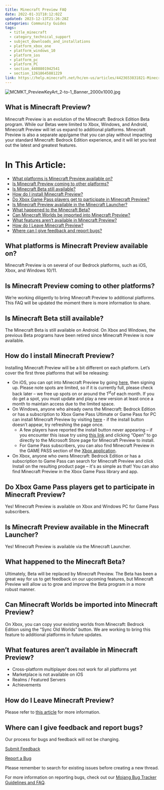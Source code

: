 ```yaml
---
title: Minecraft Preview FAQ
date: 2022-01-31T18:12:02Z
updated: 2023-12-13T21:26:28Z
categories: Community Guides
tags:
  - title_minecraft
  - category_technical_support
  - subject_downloads_and_installations
  - platform_xbox_one
  - platform_windows_10
  - platform_ios
  - platform_pc
  - platform_PC
  - section_4408801942541
  - section_12618645881229
link: https://help.minecraft.net/hc/en-us/articles/4423653831821-Minecraft-Preview-FAQ
---
```


![MCMKT_PreviewKeyArt_2-to-1_Banner_2000x1000.jpg](https://minecrafthelp.zendesk.com/hc/article_attachments/4423647884557)

## What is Minecraft Preview?

Minecraft Preview is an evolution of the Minecraft: Bedrock Edition Beta program. While our Betas were limited to Xbox, Windows, and Android, Minecraft Preview will let us expand to additional platforms. Minecraft Preview is also a separate app/game that you can play without impacting your standard Minecraft: Bedrock Edition experience, and it will let you test out the latest and greatest features.

# In This Article:

- [What platforms is Minecraft Preview available on?](#what-platforms-is-minecraft-preview-available-on)
- [Is Minecraft Preview coming to other platforms?](#is-minecraft-preview-coming-to-other-platforms)
- [Is Minecraft Beta still available?](#is-minecraft-beta-still-available)
- [How do I install Minecraft Preview?](#how-do-i-install-minecraft-preview)
- [Do Xbox Game Pass players get to participate in Minecraft Preview?](#do-xbox-game-pass-players-get-to-participate-in-minecraft-preview)
- [Is Minecraft Preview available in the Minecraft Launcher?](#is-minecraft-preview-available-in-the-minecraft-launcher)
- [What happened to the Minecraft Beta?](#what-happened-to-the-minecraft-beta)
- [Can Minecraft Worlds be imported into Minecraft Preview?](#can-minecraft-worlds-be-imported-into-minecraft-preview)
- [What features aren’t available in Minecraft Preview?](#what-features-arent-available-in-minecraft-preview)
- [How do I Leave Minecraft Preview?](#how-do-i-leave-minecraft-preview)
- [Where can I give feedback and report bugs?](#where-can-i-give-feedback-and-report-bugs)

## What platforms is Minecraft Preview available on?

Minecraft Preview is on several of our Bedrock platforms, such as iOS, Xbox, and Windows 10/11.

## Is Minecraft Preview coming to other platforms?

We’re working diligently to bring Minecraft Preview to additional platforms. This FAQ will be updated the moment there is more information to share.

## Is Minecraft Beta still available?

The Minecraft Beta is still available on Android. On Xbox and Windows, the previous Beta programs have been retired since Minecraft Preview is now available.

## How do I install Minecraft Preview?

Installing Minecraft Preview will be a bit different on each platform. Let’s cover the first three platforms that will be releasing:

- On iOS, you can opt into Minecraft Preview by going [here](https://nam06.safelinks.protection.outlook.com/?url=https%3A%2F%2Ftestflight.apple.com%2Fjoin%2FqC1ZnReJ&data=05%7C01%7Cv-mmoeller%40microsoft.com%7C19069cde9c8a49a609e408da9112172a%7C72f988bf86f141af91ab2d7cd011db47%7C1%7C0%7C637981804127514287%7CUnknown%7CTWFpbGZsb3d8eyJWIjoiMC4wLjAwMDAiLCJQIjoiV2luMzIiLCJBTiI6Ik1haWwiLCJXVCI6Mn0%3D%7C3000%7C%7C%7C&sdata=BhPH6ZDZyIRnfYEAKgbBvwsB2SVjGEGzbtiiKe5Myno%3D&reserved=0 "Original URL: https://testflight.apple.com/join/qC1ZnReJ. Click or tap if you trust this link."), then signing up. Please note spots are limited, so if it is currently full, please check back later – we free up spots on or around the 1<sup>st</sup>of each month. If you do get a spot, you must update and play a new version at least once a month to maintain access due to the limited space.
- On Windows, anyone who already owns the Minecraft: Bedrock Edition or has a subscription to Xbox Game Pass Ultimate or Game Pass for PC can install Minecraft Preview by visiting [here](https://www.xbox.com/en-us/games/store/minecraft-preview-for-windows/9p5x4qvlc2xr) - if the install button doesn’t appear, try refreshing the page once.
  - A few players have reported the install button never appearing – if you encounter this issue try using [this link](https://www.microsoft.com/store/productId/9P5X4QVLC2XR) and clicking “Open” to go directly to the Microsoft Store page for Minecraft Preview to install.
  - For Game Pass subscribers, you can also find Minecraft Preview in the GAME PASS section of the [Xbox application](https://apps.microsoft.com/store/detail/xbox/9MV0B5HZVK9Z?hl=en-us&gl=US).
- On Xbox, anyone who owns Minecraft: Bedrock Edition or has a subscription to Game Pass can search for Minecraft Preview and click Install on the resulting product page – it's as simple as that! You can also find Minecraft Preview in the Xbox Game Pass library and app.

## Do Xbox Game Pass players get to participate in Minecraft Preview?

Yes! Minecraft Preview is available on Xbox and Windows PC for Game Pass subscribers.

## Is Minecraft Preview available in the Minecraft Launcher?

Yes! Minecraft Preview is available via the Minecraft Launcher.

## What happened to the Minecraft Beta?

Ultimately, Beta will be replaced by Minecraft Preview. The Beta has been a great way for us to get feedback on our upcoming features, but Minecraft Preview will allow us to grow and improve the Beta program in a more robust manner.

## Can Minecraft Worlds be imported into Minecraft Preview?

On Xbox, you can copy your existing worlds from Minecraft: Bedrock Edition using the “Sync Old Worlds” button. We are working to bring this feature to additional platforms in future updates.

## What features aren’t available in Minecraft Preview?

- Cross-platform multiplayer does not work for all platforms yet
- Marketplace is not available on iOS
- Realms / Featured Servers
- Achievements

## How do I Leave Minecraft Preview?

Please refer to [this article](../Minecraft-Bedrock-Edition-Technical/How-Do-I-Join-and-Leave-Minecraft-Preview.md) for more information.

## Where can I give feedback and report bugs?

Our process for bugs and feedback will not be changing.

[Submit Feedback](https://feedback.minecraft.net/hc/en-us)

[Report a Bug](https://bugs.mojang.com/secure/Dashboard.jspa)

Please remember to search for existing issues before creating a new thread.

For more information on reporting bugs, check out our [Mojang Bug Tracker Guidelines and FAQ](../Mojang-Bug-Tracker/Mojang-Bug-Tracker-Guidelines-and-FAQ.md).
